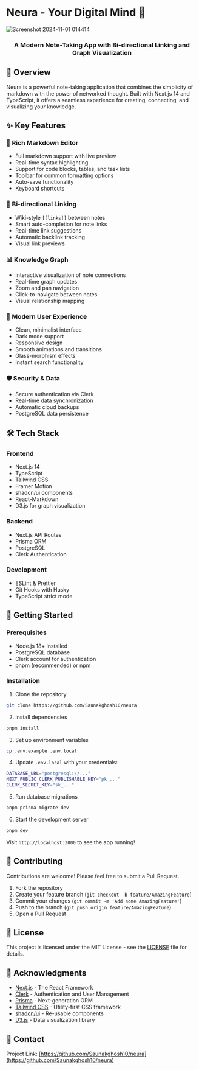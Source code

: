 # Neura - Your Digital Mind 🧠
![Screenshot 2024-11-01 014414](https://github.com/user-attachments/assets/74124cc3-4a7e-41fe-8ea3-e047efee0870)

<div align="center">
  <h3>A Modern Note-Taking App with Bi-directional Linking and Graph Visualization</h3>
</div>

## 🌟 Overview

Neura is a powerful note-taking application that combines the simplicity of markdown with the power of networked thought. Built with Next.js 14 and TypeScript, it offers a seamless experience for creating, connecting, and visualizing your knowledge.

## ✨ Key Features

### 📝 Rich Markdown Editor
- Full markdown support with live preview
- Real-time syntax highlighting
- Support for code blocks, tables, and task lists
- Toolbar for common formatting options
- Auto-save functionality
- Keyboard shortcuts

### 🔗 Bi-directional Linking
- Wiki-style `[[links]]` between notes
- Smart auto-completion for note links
- Real-time link suggestions
- Automatic backlink tracking
- Visual link previews

### 📊 Knowledge Graph
- Interactive visualization of note connections
- Real-time graph updates
- Zoom and pan navigation
- Click-to-navigate between notes
- Visual relationship mapping

### 🎨 Modern User Experience
- Clean, minimalist interface
- Dark mode support
- Responsive design
- Smooth animations and transitions
- Glass-morphism effects
- Instant search functionality

### 🛡️ Security & Data
- Secure authentication via Clerk
- Real-time data synchronization
- Automatic cloud backups
- PostgreSQL data persistence

## 🛠️ Tech Stack

### Frontend
- Next.js 14
- TypeScript
- Tailwind CSS
- Framer Motion
- shadcn/ui components
- React-Markdown
- D3.js for graph visualization

### Backend
- Next.js API Routes
- Prisma ORM
- PostgreSQL
- Clerk Authentication

### Development
- ESLint & Prettier
- Git Hooks with Husky
- TypeScript strict mode

## 🚀 Getting Started

### Prerequisites

- Node.js 18+ installed
- PostgreSQL database
- Clerk account for authentication
- pnpm (recommended) or npm

### Installation

1. Clone the repository

```bash
git clone https://github.com/Saunakghosh10/neura
```

2. Install dependencies

```bash
pnpm install
```

3. Set up environment variables

```bash
cp .env.example .env.local
```

4. Update `.env.local` with your credentials:

```bash
DATABASE_URL="postgresql://..."
NEXT_PUBLIC_CLERK_PUBLISHABLE_KEY="pk_..."
CLERK_SECRET_KEY="sk_..."
```

5. Run database migrations

```bash
pnpm prisma migrate dev
```

6. Start the development server

```bash
pnpm dev
```

Visit `http://localhost:3000` to see the app running!

## 📝 Contributing

Contributions are welcome! Please feel free to submit a Pull Request.

1. Fork the repository
2. Create your feature branch (`git checkout -b feature/AmazingFeature`)
3. Commit your changes (`git commit -m 'Add some AmazingFeature'`)
4. Push to the branch (`git push origin feature/AmazingFeature`)
5. Open a Pull Request

## 📜 License

This project is licensed under the MIT License - see the [LICENSE](LICENSE) file for details.

## 🙏 Acknowledgments

- [Next.js](https://nextjs.org/) - The React Framework
- [Clerk](https://clerk.dev/) - Authentication and User Management
- [Prisma](https://www.prisma.io/) - Next-generation ORM
- [Tailwind CSS](https://tailwindcss.com/) - Utility-first CSS framework
- [shadcn/ui](https://ui.shadcn.com/) - Re-usable components
- [D3.js](https://d3js.org/) - Data visualization library

## 📧 Contact

<!-- Your Name - [@yourtwitter](https://twitter.com/yourtwitter) - email@example.com -->

Project Link: [https://github.com/Saunakghosh10/neura](https://github.com/Saunakghosh10/neura)